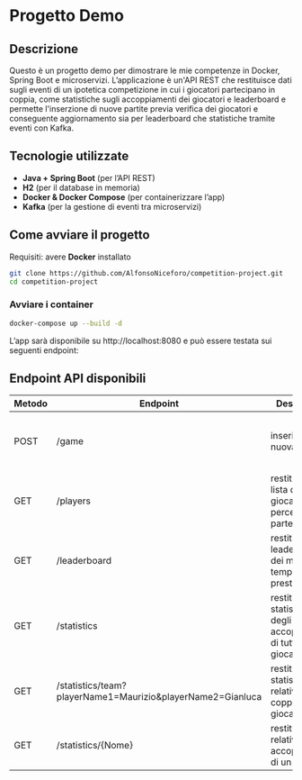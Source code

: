 # Progetto Demo

## Descrizione
Questo è un progetto demo per dimostrare le mie competenze in Docker, Spring Boot e microservizi.
L’applicazione è un'API REST che restituisce dati sugli eventi di un ipotetica competizione in cui i giocatori partecipano in coppia, come statistiche sugli accoppiamenti dei giocatori e leaderboard e permette l'inserzione di nuove partite previa verifica dei giocatori e conseguente aggiornamento sia per leaderboard che statistiche tramite eventi con Kafka.

## Tecnologie utilizzate
- **Java + Spring Boot** (per l’API REST)
- **H2** (per il database in memoria)
- **Docker & Docker Compose** (per containerizzare l’app)
- **Kafka** (per la gestione di eventi tra microservizi)

## Come avviare il progetto
Requisiti: avere **Docker** installato
```sh
git clone https://github.com/AlfonsoNiceforo/competition-project.git
cd competition-project
```

### Avviare i container
```sh
docker-compose up --build -d
```

L’app sarà disponibile su http://localhost:8080 e può essere testata sui seguenti endpoint:

## Endpoint API disponibili

| Metodo | Endpoint                                                   | Descrizione                                                         | es. Payload                                                        |
| ------ |------------------------------------------------------------|---------------------------------------------------------------------|--------------------------------------------------------------------|
| POST   | /game                                                      | inserisce nuova partita                                             | {"playerName1" : "Maurizio", "playerName2" : "Pino", "time" : 120} |
| GET    | /players                                                   | restituisce lista di giocatori e percentuale di partecipazione      |                                                                    |
| GET    | /leaderboard                                               | restituisce la leaderboard dei migliori tempi della prestazione     |                                                                    |
| GET    | /statistics                                                | restituisce le statistiche degli accoppiamenti di tutti i giocatori |                                                                    |
| GET    | /statistics/team?playerName1=Maurizio&playerName2=Gianluca | restituisce statistiche relative ad una coppia di giocatori         |                                                                    |
| GET    | /statistics/{Nome}                                         | restituisce dati relativi agli accoppiamenti di un giocatore        |                                                                    |
